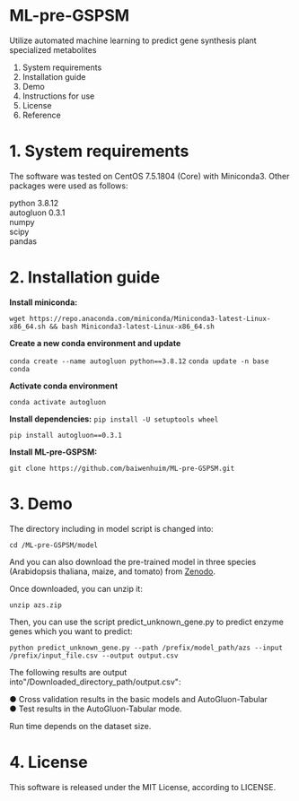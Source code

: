 # ML-pre-GSPSM

Utilize automated machine learning to predict gene synthesis plant specialized metabolites

1. System requirements
2. Installation guide
3. Demo 
4. Instructions for use
5. License
6. Reference

# 1.  System requirements

The software was tested on CentOS 7.5.1804 (Core) with Miniconda3.
Other packages were used as follows:  

python 3.8.12  
autogluon 0.3.1  
numpy  
scipy  
pandas  

# 2.  Installation guide

**Install miniconda:**

`wget https://repo.anaconda.com/miniconda/Miniconda3-latest-Linux-x86_64.sh && bash Miniconda3-latest-Linux-x86_64.sh`

**Create a new conda environment and update**

`conda create --name autogluon python==3.8.12`
`conda update -n base conda`

**Activate conda environment**

`conda activate autogluon`

**Install dependencies:**
`pip install -U setuptools wheel`

`pip install autogluon==0.3.1`

**Install ML-pre-GSPSM:** 

`git clone https://github.com/baiwenhuim/ML-pre-GSPSM.git`

# 3.  Demo

The directory including in model script is changed into:  

`cd /ML-pre-GSPSM/model`

And you can also download the pre-trained model in three species (Arabidopsis thaliana, maize, and tomato) from [Zenodo](https://doi.org/10.5281/zenodo.10803092).

Once downloaded, you can unzip it:

`unzip azs.zip`

Then, you can use the script predict_unknown_gene.py to predict enzyme genes which you want to predict:

`python predict_unknown_gene.py --path /prefix/model_path/azs --input /prefix/input_file.csv --output output.csv`

The following results are output into"/Downloaded_directory_path/output.csv":  

●    Cross validation results in the basic models and AutoGluon-Tabular  
●    Test results in the AutoGluon-Tabular mode.

Run time depends on the dataset size.

# 4.  License

This software is released under the MIT License, according to LICENSE.
